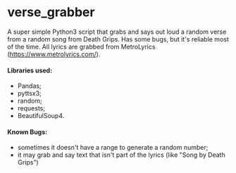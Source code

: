 # verse_grabber

A super simple Python3 script that grabs and says out loud a random verse from a random song from Death Grips.
Has some bugs, but it's reliable most of the time.
All lyrics are grabbed from MetroLyrics (https://www.metrolyrics.com/).

#### Libraries used:
* Pandas;
* pyttsx3;
* random;
* requests;
* BeautifulSoup4. 

#### Known Bugs:
* sometimes it doesn't have a range to generate a random number;
* it may grab and say text that isn't part of the lyrics (like "Song by Death Grips")
